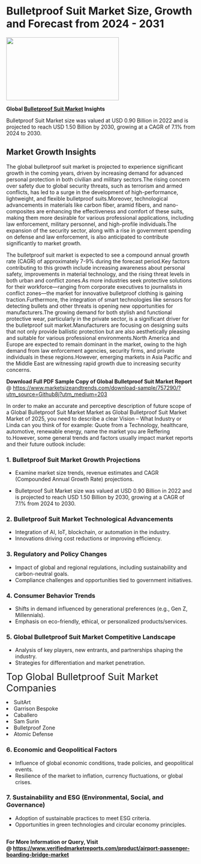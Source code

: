 <H1>Bulletproof Suit Market Size, Growth and Forecast from 2024 - 2031</H1><img class="aligncenter size-medium wp-image-584254" src="https://thirdeyenews.in/wp-content/uploads/2024/09/Global-Market-Research-300x168.jpeg" alt="" width="300" height="168" /><p><strong>Global&nbsp;<a href="https://www.marketsizeandtrends.com/download-sample/757290/?utm_source=Github8j?utm_medium=203">Bulletproof Suit Market</a> Insights</strong></p><p>Bulletproof Suit Market size was valued at USD 0.90 Billion in 2022 and is projected to reach USD 1.50 Billion by 2030, growing at a CAGR of 7.1% from 2024 to 2030.</p><p><h2>Market Growth Insights</h2> <p>The global bulletproof suit market is projected to experience significant growth in the coming years, driven by increasing demand for advanced personal protection in both civilian and military sectors.The rising concern over safety due to global security threats, such as terrorism and armed conflicts, has led to a surge in the development of high-performance, lightweight, and flexible bulletproof suits.Moreover, technological advancements in materials like carbon fiber, aramid fibers, and nano-composites are enhancing the effectiveness and comfort of these suits, making them more desirable for various professional applications, including law enforcement, military personnel, and high-profile individuals.The expansion of the security sector, along with a rise in government spending on defense and law enforcement, is also anticipated to contribute significantly to market growth.</p> <p>The bulletproof suit market is expected to see a compound annual growth rate (CAGR) of approximately 7-9% during the forecast period.Key factors contributing to this growth include increasing awareness about personal safety, improvements in material technology, and the rising threat levels in both urban and conflict zones.As more industries seek protective solutions for their workforce—ranging from corporate executives to journalists in conflict zones—the market for innovative bulletproof clothing is gaining traction.Furthermore, the integration of smart technologies like sensors for detecting bullets and other threats is opening new opportunities for manufacturers.The growing demand for both stylish and functional protective wear, particularly in the private sector, is a significant driver for the bulletproof suit market.Manufacturers are focusing on designing suits that not only provide ballistic protection but are also aesthetically pleasing and suitable for various professional environments.North America and Europe are expected to remain dominant in the market, owing to the high demand from law enforcement agencies, security firms, and private individuals in these regions.However, emerging markets in Asia Pacific and the Middle East are witnessing rapid growth due to increasing security concerns.</p><p><span class=""><strong>Download Full PDF Sample Copy of Global Bulletproof Suit Market Report</strong> @ <a href="https://www.marketsizeandtrends.com/download-sample/757290/?utm_source=Github8j?utm_medium=203" target="_blank">https://www.marketsizeandtrends.com/download-sample/757290/?utm_source=Github8j?utm_medium=203</a></span></p><p>In order to make an accurate and perceptive description of future scope of a Global&nbsp;Bulletproof Suit Market Market as Global&nbsp;Bulletproof Suit Market Market of 2025, you need to describe a clear Vision &ndash; What Industry or Linda can you think of for example: Quote from a Technology, healthcare, automotive, renewable energy, name the market you are Reffering to.However, some general trends and factors usually impact market reports and their future outlook include:</p><h3>1.&nbsp;<strong>Bulletproof Suit Market Growth Projections</strong></h3><ul><li>Examine market size trends, revenue estimates and CAGR (Compounded Annual Growth Rate) projections.</li><li><p>Bulletproof Suit Market size was valued at USD 0.90 Billion in 2022 and is projected to reach USD 1.50 Billion by 2030, growing at a CAGR of 7.1% from 2024 to 2030.</p></li></ul><h3>2.&nbsp;<strong>Bulletproof Suit Market Technological Advancements</strong></h3><ul><li>Integration of AI, IoT, blockchain, or automation in the industry.</li><li>Innovations driving cost reductions or improving efficiency.</li></ul><h3>3.&nbsp;<strong>Regulatory and Policy Changes</strong></h3><ul><li>Impact of global and regional regulations, including sustainability and carbon-neutral goals.</li><li>Compliance challenges and opportunities tied to government initiatives.</li></ul><h3>4.&nbsp;<strong>Consumer Behavior Trends</strong></h3><ul><li>Shifts in demand influenced by generational preferences (e.g., Gen Z, Millennials).</li><li>Emphasis on eco-friendly, ethical, or personalized products/services.</li></ul><h3>5.&nbsp;<strong>Global Bulletproof Suit Market Competitive Landscape</strong></h3><ul><li>Analysis of key players, new entrants, and partnerships shaping the industry.</li><li>Strategies for differentiation and market penetration.</li></ul><p data-pm-slice="1 1 []"><span style="color: inherit; font-family: inherit; font-size: 25px;">Top Global Bulletproof Suit Market Companies</span></p><div class="" data-test-id=""><p><li>SuitArt</li><li> Garrison Bespoke</li><li> Caballero</li><li> Sam Surin</li><li> Bulletproof Zone</li><li> Atomic Defense</li></p></div><h3>6.&nbsp;<strong>Economic and Geopolitical Factors</strong></h3><ul><li>Influence of global economic conditions, trade policies, and geopolitical events.</li><li>Resilience of the market to inflation, currency fluctuations, or global crises.</li></ul><h3>7.&nbsp;<strong>Sustainability and ESG (Environmental, Social, and Governance)</strong></h3><ul><li>Adoption of sustainable practices to meet ESG criteria.</li><li>Opportunities in green technologies and circular economy principles.</li></ul><h2><strong style="font-size: 14px;">For More Information or Query, Visit @&nbsp;</strong><a style="background-color: #ffffff; font-size: 14px;" href="https://www.marketsizeandtrends.com/report/bulletproof-suit-market/" target="_blank">https://www.verifiedmarketreports.com/product/airport-passenger-boarding-bridge-market</a></h2>